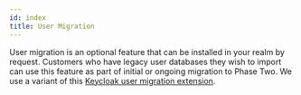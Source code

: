 ```yaml
---
id: index
title: User Migration
---
```


User migration is an optional feature that can be installed in your realm by request. Customers who have legacy user databases they wish to import can use this feature as part of initial or ongoing migration to Phase Two. We use a variant of this [Keycloak user migration extension](https://github.com/daniel-frak/keycloak-user-migration).

